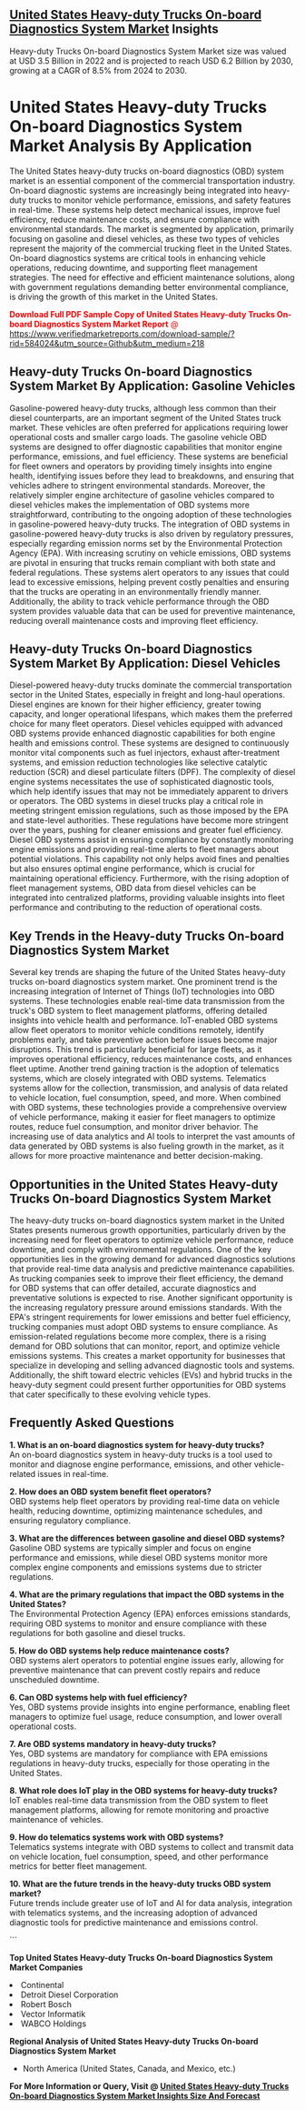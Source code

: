 <h2><a href="https://www.verifiedmarketreports.com/download-sample/?rid=584024&amp;utm_source=Github&amp;utm_medium=218" target="_blank">United States Heavy-duty Trucks On-board Diagnostics System Market</a> Insights</h2><p>Heavy-duty Trucks On-board Diagnostics System Market size was valued at USD 3.5 Billion in 2022 and is projected to reach USD 6.2 Billion by 2030, growing at a CAGR of 8.5% from 2024 to 2030.</p><p> <h1>United States Heavy-duty Trucks On-board Diagnostics System Market Analysis By Application</h1> <p>The United States heavy-duty trucks on-board diagnostics (OBD) system market is an essential component of the commercial transportation industry. On-board diagnostic systems are increasingly being integrated into heavy-duty trucks to monitor vehicle performance, emissions, and safety features in real-time. These systems help detect mechanical issues, improve fuel efficiency, reduce maintenance costs, and ensure compliance with environmental standards. The market is segmented by application, primarily focusing on gasoline and diesel vehicles, as these two types of vehicles represent the majority of the commercial trucking fleet in the United States. On-board diagnostics systems are critical tools in enhancing vehicle operations, reducing downtime, and supporting fleet management strategies. The need for effective and efficient maintenance solutions, along with government regulations demanding better environmental compliance, is driving the growth of this market in the United States. <p><span class=""><span style="color: #ff0000;"><strong>Download Full PDF Sample Copy of United States Heavy-duty Trucks On-board Diagnostics System Market Report</strong> @ </span><a href="https://www.verifiedmarketreports.com/download-sample/?rid=584024&amp;utm_source=Github&amp;utm_medium=218" target="_blank">https://www.verifiedmarketreports.com/download-sample/?rid=584024&amp;utm_source=Github&amp;utm_medium=218</a></span></p></p> <h2>Heavy-duty Trucks On-board Diagnostics System Market By Application: Gasoline Vehicles</h2> <p>Gasoline-powered heavy-duty trucks, although less common than their diesel counterparts, are an important segment of the United States truck market. These vehicles are often preferred for applications requiring lower operational costs and smaller cargo loads. The gasoline vehicle OBD systems are designed to offer diagnostic capabilities that monitor engine performance, emissions, and fuel efficiency. These systems are beneficial for fleet owners and operators by providing timely insights into engine health, identifying issues before they lead to breakdowns, and ensuring that vehicles adhere to stringent environmental standards. Moreover, the relatively simpler engine architecture of gasoline vehicles compared to diesel vehicles makes the implementation of OBD systems more straightforward, contributing to the ongoing adoption of these technologies in gasoline-powered heavy-duty trucks. The integration of OBD systems in gasoline-powered heavy-duty trucks is also driven by regulatory pressures, especially regarding emission norms set by the Environmental Protection Agency (EPA). With increasing scrutiny on vehicle emissions, OBD systems are pivotal in ensuring that trucks remain compliant with both state and federal regulations. These systems alert operators to any issues that could lead to excessive emissions, helping prevent costly penalties and ensuring that the trucks are operating in an environmentally friendly manner. Additionally, the ability to track vehicle performance through the OBD system provides valuable data that can be used for preventive maintenance, reducing overall maintenance costs and improving fleet efficiency. <h2>Heavy-duty Trucks On-board Diagnostics System Market By Application: Diesel Vehicles</h2> <p>Diesel-powered heavy-duty trucks dominate the commercial transportation sector in the United States, especially in freight and long-haul operations. Diesel engines are known for their higher efficiency, greater towing capacity, and longer operational lifespans, which makes them the preferred choice for many fleet operators. Diesel vehicles equipped with advanced OBD systems provide enhanced diagnostic capabilities for both engine health and emissions control. These systems are designed to continuously monitor vital components such as fuel injectors, exhaust after-treatment systems, and emission reduction technologies like selective catalytic reduction (SCR) and diesel particulate filters (DPF). The complexity of diesel engine systems necessitates the use of sophisticated diagnostic tools, which help identify issues that may not be immediately apparent to drivers or operators. The OBD systems in diesel trucks play a critical role in meeting stringent emission regulations, such as those imposed by the EPA and state-level authorities. These regulations have become more stringent over the years, pushing for cleaner emissions and greater fuel efficiency. Diesel OBD systems assist in ensuring compliance by constantly monitoring engine emissions and providing real-time alerts to fleet managers about potential violations. This capability not only helps avoid fines and penalties but also ensures optimal engine performance, which is crucial for maintaining operational efficiency. Furthermore, with the rising adoption of fleet management systems, OBD data from diesel vehicles can be integrated into centralized platforms, providing valuable insights into fleet performance and contributing to the reduction of operational costs. <h2>Key Trends in the Heavy-duty Trucks On-board Diagnostics System Market</h2> <p>Several key trends are shaping the future of the United States heavy-duty trucks on-board diagnostics system market. One prominent trend is the increasing integration of Internet of Things (IoT) technologies into OBD systems. These technologies enable real-time data transmission from the truck's OBD system to fleet management platforms, offering detailed insights into vehicle health and performance. IoT-enabled OBD systems allow fleet operators to monitor vehicle conditions remotely, identify problems early, and take preventive action before issues become major disruptions. This trend is particularly beneficial for large fleets, as it improves operational efficiency, reduces maintenance costs, and enhances fleet uptime. Another trend gaining traction is the adoption of telematics systems, which are closely integrated with OBD systems. Telematics systems allow for the collection, transmission, and analysis of data related to vehicle location, fuel consumption, speed, and more. When combined with OBD systems, these technologies provide a comprehensive overview of vehicle performance, making it easier for fleet managers to optimize routes, reduce fuel consumption, and monitor driver behavior. The increasing use of data analytics and AI tools to interpret the vast amounts of data generated by OBD systems is also fueling growth in the market, as it allows for more proactive maintenance and better decision-making. <h2>Opportunities in the United States Heavy-duty Trucks On-board Diagnostics System Market</h2> <p>The heavy-duty trucks on-board diagnostics system market in the United States presents numerous growth opportunities, particularly driven by the increasing need for fleet operators to optimize vehicle performance, reduce downtime, and comply with environmental regulations. One of the key opportunities lies in the growing demand for advanced diagnostics solutions that provide real-time data analysis and predictive maintenance capabilities. As trucking companies seek to improve their fleet efficiency, the demand for OBD systems that can offer detailed, accurate diagnostics and preventative solutions is expected to rise. Another significant opportunity is the increasing regulatory pressure around emissions standards. With the EPA's stringent requirements for lower emissions and better fuel efficiency, trucking companies must adopt OBD systems to ensure compliance. As emission-related regulations become more complex, there is a rising demand for OBD solutions that can monitor, report, and optimize vehicle emissions systems. This creates a market opportunity for businesses that specialize in developing and selling advanced diagnostic tools and systems. Additionally, the shift toward electric vehicles (EVs) and hybrid trucks in the heavy-duty segment could present further opportunities for OBD systems that cater specifically to these evolving vehicle types. <h2>Frequently Asked Questions</h2> <p><strong>1. What is an on-board diagnostics system for heavy-duty trucks?</strong><br> An on-board diagnostics system in heavy-duty trucks is a tool used to monitor and diagnose engine performance, emissions, and other vehicle-related issues in real-time.</p> <p><strong>2. How does an OBD system benefit fleet operators?</strong><br> OBD systems help fleet operators by providing real-time data on vehicle health, reducing downtime, optimizing maintenance schedules, and ensuring regulatory compliance.</p> <p><strong>3. What are the differences between gasoline and diesel OBD systems?</strong><br> Gasoline OBD systems are typically simpler and focus on engine performance and emissions, while diesel OBD systems monitor more complex engine components and emissions systems due to stricter regulations.</p> <p><strong>4. What are the primary regulations that impact the OBD systems in the United States?</strong><br> The Environmental Protection Agency (EPA) enforces emissions standards, requiring OBD systems to monitor and ensure compliance with these regulations for both gasoline and diesel trucks.</p> <p><strong>5. How do OBD systems help reduce maintenance costs?</strong><br> OBD systems alert operators to potential engine issues early, allowing for preventive maintenance that can prevent costly repairs and reduce unscheduled downtime.</p> <p><strong>6. Can OBD systems help with fuel efficiency?</strong><br> Yes, OBD systems provide insights into engine performance, enabling fleet managers to optimize fuel usage, reduce consumption, and lower overall operational costs.</p> <p><strong>7. Are OBD systems mandatory in heavy-duty trucks?</strong><br> Yes, OBD systems are mandatory for compliance with EPA emissions regulations in heavy-duty trucks, especially for those operating in the United States.</p> <p><strong>8. What role does IoT play in the OBD systems for heavy-duty trucks?</strong><br> IoT enables real-time data transmission from the OBD system to fleet management platforms, allowing for remote monitoring and proactive maintenance of vehicles.</p> <p><strong>9. How do telematics systems work with OBD systems?</strong><br> Telematics systems integrate with OBD systems to collect and transmit data on vehicle location, fuel consumption, speed, and other performance metrics for better fleet management.</p> <p><strong>10. What are the future trends in the heavy-duty trucks OBD system market?</strong><br> Future trends include greater use of IoT and AI for data analysis, integration with telematics systems, and the increasing adoption of advanced diagnostic tools for predictive maintenance and emissions control.</p> ```</p><p><strong>Top United States Heavy-duty Trucks On-board Diagnostics System Market Companies</strong></p><div data-test-id=""><p><li>Continental</li><li> Detroit Diesel Corporation</li><li> Robert Bosch</li><li> Vector Informatik</li><li> WABCO Holdings</li></p><div><strong>Regional Analysis of&nbsp;United States Heavy-duty Trucks On-board Diagnostics System Market</strong></div><ul><li dir="ltr"><p dir="ltr">North America&nbsp;(United States, Canada, and Mexico, etc.)</p></li></ul><p><strong>For More Information or Query, Visit @&nbsp;</strong><strong><a href="https://www.verifiedmarketreports.com/product/heavy-duty-trucks-on-board-diagnostics-system-market/?utm_source=Github&amp;utm_medium=218" target="_blank">United States Heavy-duty Trucks On-board Diagnostics System Market Insights Size And Forecast</a></strong></p></div>
